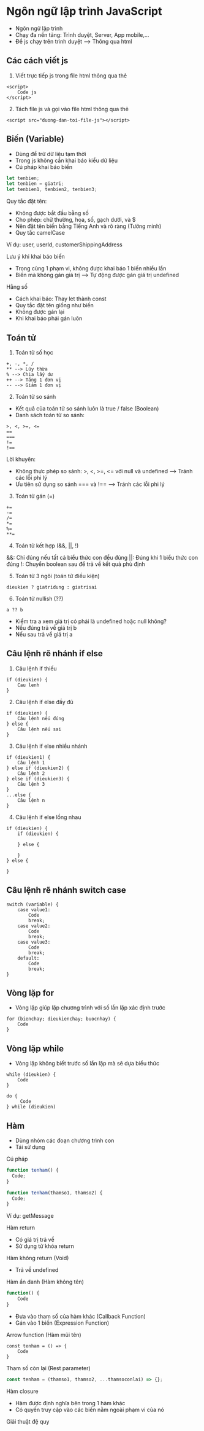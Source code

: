 # Ngôn ngữ lập trình JavaScript

- Ngôn ngữ lập trình
- Chạy đa nền tảng: Trình duyệt, Server, App mobile,...
- Để js chạy trên trình duyệt --> Thông qua html

## Các cách viết js

1. Viết trực tiếp js trong file html thông qua thẻ <script></script>

```
<script>
    Code js
</script>
```

2. Tách file js và gọi vào file html thông qua thẻ <script></script>

```
<script src="duong-dan-toi-file-js"></script>
```

## Biến (Variable)

- Dùng để trữ dữ liệu tạm thời
- Trong js không cần khai báo kiểu dữ liệu
- Cú pháp khai báo biến

```js
let tenbien;
let tenbien = giatri;
let tenbien1, tenbien2, tenbien3;
```

Quy tắc đặt tên:

- Không được bắt đầu bằng số
- Cho phép: chữ thường, hoa, số, gạch dưới, và $
- Nên đặt tên biến bằng Tiếng Anh và rõ ràng (Tường minh)
- Quy tắc camelCase

Ví dụ: user, userId, customerShippingAddress

Lưu ý khi khai báo biến

- Trong cùng 1 phạm vi, không được khai báo 1 biến nhiều lần
- Biến mà không gán giá trị --> Tự động được gán giá trị undefined

Hằng số

- Cách khai báo: Thay let thành const
- Quy tắc đặt tên giống như biến
- Không được gán lại
- Khi khai báo phải gán luôn

## Toán tử

1. Toán tử số học

```
+, -, *, /
** --> Lũy thừa
% --> Chia lấy dư
++ --> Tăng 1 đơn vị
-- --> Giảm 1 đơn vị
```

2. Toán tử so sánh

- Kết quả của toán tử so sánh luôn là true / false (Boolean)
- Danh sách toán tử so sánh:

```
>, <, >=, <=
==
===
!=
!==
```

Lời khuyên:

- Không thực phép so sánh: >, <, >=, <= với null và undefined --> Tránh các lỗi phi lý
- Ưu tiên sử dụng so sánh === và !== --> Tránh các lỗi phi lý

3. Toán tử gán (=)

```
+=
-=
/=
*=
%=
**=
```

4. Toán tử kết hợp (&&, ||, !)

&&: Chỉ đúng nếu tất cả biểu thức con đều đúng
||: Đúng khi 1 biểu thức con đúng
!: Chuyển boolean sau để trả về kết quả phủ định

5. Toán tử 3 ngôi (toán tử điều kiện)

```
dieukien ? giatridung : giatrisai
```

6. Toán tử nullish (??)

```
a ?? b
```

- Kiểm tra a xem giá trị có phải là undefined hoặc null không?
- Nếu đúng trả về giá trị b
- Nếu sau trả về giá trị a

## Câu lệnh rẽ nhánh if else

1. Câu lệnh if thiếu

```
if (dieukien) {
    Cau lenh
}
```

2. Câu lệnh if else đầy đủ

```
if (dieukien) {
    Câu lệnh nếu đúng
} else {
    Câu lệnh nếu sai
}
```

3. Câu lệnh if else nhiều nhánh

```
if (dieukien1) {
    Câu lệnh 1
} else if (dieukien2) {
    Câu lệnh 2
} else if (dieukien3) {
    Câu lệnh 3
}
...else {
    Câu lệnh n
}
```

4. Câu lệnh if else lồng nhau

```
if (dieukien) {
    if (dieukien) {

    } else {

    }
} else {

}
```

## Câu lệnh rẽ nhánh switch case

```
switch (variable) {
    case value1:
        Code
        break;
    case value2:
        Code
        break;
    case value3:
        Code
        break;
    default:
        Code
        break;
}
```

## Vòng lặp for

- Vòng lặp giúp lặp chương trình với số lần lặp xác định trước

```
for (bienchay; dieukienchay; buocnhay) {
    Code
}
```

## Vòng lặp while

- Vòng lặp không biết trước số lần lặp mà sẽ dựa biểu thức

```
while (dieukien) {
    Code
}
```

```
do {
     Code
} while (dieukien)
```

## Hàm

- Dùng nhóm các đoạn chương trình con
- Tái sử dụng

Cú pháp

```js
function tenham() {
  Code;
}

function tenham(thamso1, thamso2) {
  Code;
}
```

Ví dụ: getMessage

Hàm return

- Có giá trị trả về
- Sử dụng từ khóa return

Hàm không return (Void)

- Trả về undefined

Hàm ẩn danh (Hàm không tên)

```js
function() {
    Code
}
```

- Đưa vào tham số của hàm khác (Callback Function)
- Gán vào 1 biến (Expression Function)

Arrow function (Hàm mũi tên)

```
const tenham = () => {
    Code
}
```

Tham số còn lại (Rest parameter)

```js
const tenham = (thamso1, thamso2, ...thamsoconlai) => {};
```

Hàm closure

- Hàm được định nghĩa bên trong 1 hàm khác
- Có quyền truy cập vào các biến nằm ngoài phạm vi của nó

Giải thuật đệ quy
